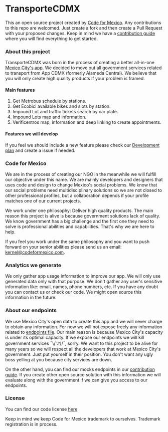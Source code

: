 # TransporteCDMX
This an open source project created by [Code for Mexico](https://codeformexico.com). Any contributions to this repo are welcomed. Just create a fork and then create a Pull Request with your proposed changes.
Keep in mind we have a [contribution guide](CONTRIBUTING.md) where you will find everything to get started.

### About this project
TransporteCDMX was born in the process of creating a better all-in-one [Mexico City's app](https://adip.cdmx.gob.mx/comunicacion/nota/la-adip-presenta-alameda-central-la-aplicacion-unica-de-la-ciudad-de-mexico). We decided to move out all government services related to transport from App CDMX (formerly Alameda Central). We believe that you will only create high quality products if your problem is framed.

#### Main features
1. Get Metrobus schedule by stations.
2. Get Ecobici available bikes and slots by station.
3. Impound Lot and traffic tickets search by car plate.
4. Impound Lots map and information.
5. Verificentros map, information and deep linking to create appointments.

#### Features we will develop

If you feel we should include a new feature please check our [Development plan](https://github.com/code4mexico/transporteCDMX/projects/1) and create a issue if needed.

### Code for Mexico
We are in the process of creating our NGO in the meanwhile we will fulfill our objective under this name. We are mainly developers and designers that uses code and design to change Mexico's social problems. We know that our social problems need multidisciplinary solutions so we are not closed to other professional profiles, but a collaboration depends if your profile matches one of our current projects.

We work under one philosophy: Deliver high quality products. The main reason this project is alive is because government solutions lack of quality. We know government has a big challenge and the first one they need to solve is professional abilities and capabilities. That's why we are here to help. 

If you feel you work under the same philosophy and you want to push forward on your senior abilities please send us an email: [kernel@codeformexico.com](mailto://kernel@codeformexico.com).

### Analytics we generate
We only gather app usage information to improve our app. We will only use generated data only with that purpose.
We don't gather any user's sensitive information like: email, names, phone numbers, etc. If you have any doubt you can
contact us or check our code. We might open source this information in the future.

### About our endpoints
We use Mexico City's open data to create this app and we will never charge to obtain any information. For now we will not expose freely any information related to [endpoints file](src/api/endpoints.js).
Our main reason is because Mexico City's capacity is under its optimal capacity. If we expose our endpoints we will kill government services ¯\\_(ツ)_/¯, sorry.
We want to this project to be alive for many years so we will respect all the developers that work at Mexico City's government.
Just put yourself in their position. You don't want any ugly boss yelling at you because city services are down.

On the other hand, you can find our mocks endpoints in our [contribution guide](CONTRIBUTING.md). If you create other open source solution with this information we will evaluate along with the government if we can give you access to our endpoints.

### License
You can find our code license [here](LICENSE).

Keep in mind we keep Code for Mexico trademark to ourselves. Trademark registration is in process.
